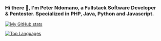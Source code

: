 ### Hi there 👋, I'm Peter Ndomano, a Fullstack Software Developer & Pentester. Specialized in PHP, Java, Python and Javascript.

[![My GitHub stats](https://github-readme-stats.vercel.app/api?username=PeterNdomano&count_private=true)](https://github.com/PeterNdomano/github-readme-stats)

[![Top Languages](https://github-readme-stats.vercel.app/api/top-langs/?username=PeterNdomano&langs_count=10)](https://github.com/anuraghazra/github-readme-stats)





